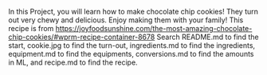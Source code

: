 In this Project, you will learn how to make chocolate chip cookies!
They turn out very chewy and delicious.
Enjoy making them with your family!
This recipe is from https://joyfoodsunshine.com/the-most-amazing-chocolate-chip-cookies/#wprm-recipe-container-8678
Search README.md to find the start, cookie.jpg to find the turn-out, ingredients.md to find the ingredients, equipment.md to find the equipments, conversions.md to find the amounts in ML, and recipe.md to find the recipe.